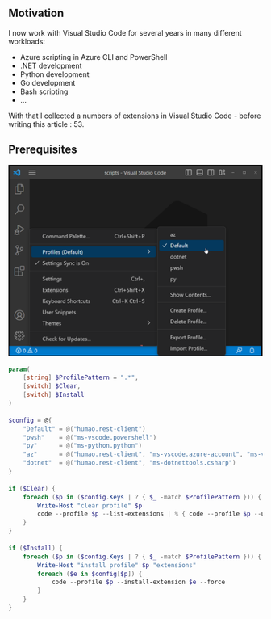 ## Motivation

I now work with Visual Studio Code for several years in many different workloads:
- Azure scripting in Azure CLI and PowerShell
- .NET development
- Python development
- Go development
- Bash scripting
- ...

With that I collected a numbers of extensions in Visual Studio Code - before writing this article : 53.

## Prerequisites

![Visual Studio Code profiles that need to be created before running the sample script](../images/vscode-profiles.png)

```PowerShell
param(
    [string] $ProfilePattern = ".*",
    [switch] $Clear,
    [switch] $Install
)

$config = @{
    "Default" = @("humao.rest-client")
    "pwsh"    = @("ms-vscode.powershell")
    "py"      = @("ms-python.python")
    "az"      = @("humao.rest-client", "ms-vscode.azure-account", "ms-vscode.azurecli")
    "dotnet"  = @("humao.rest-client", "ms-dotnettools.csharp")
}

if ($Clear) {
    foreach ($p in ($config.Keys | ? { $_ -match $ProfilePattern })) {
        Write-Host "clear profile" $p
        code --profile $p --list-extensions | % { code --profile $p --uninstall-extension $_ --force }
    }
}

if ($Install) {
    foreach ($p in ($config.Keys | ? { $_ -match $ProfilePattern })) {
        Write-Host "install profile" $p "extensions"
        foreach ($e in $config[$p]) {
            code --profile $p --install-extension $e --force
        }
    }
}
```